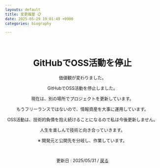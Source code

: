 ```yaml
---
layouts: default
title: 変更履歴 📋
date: 2025-05-29 19:01:49 +0900
categories: biography

---
```


<br />

<div style="text-align: center;">
<h1>GitHubでOSS活動を停止</h1>
    <p>価値観が変わりました。</p>
    <p>GitHubでOSS活動を停止しました。</p>
    <p>現在は、別の場所でプロジェクトを更新しています。</p>
    <p>もうフリーランスではないので、情報資産を大事に運用しています。</p>
    <p>OSS活動は、技術的負債を抱え続けることになるので私は今後更新しません。</p>
    <p>人生を楽しんで技術と向き合っていきます。</p>
    <p>※ 開発元と公開先を分岐し、作業しています。</p>
<br />
  <p>更新日 : 2025/05/31 /  <a href="https://takkii.github.io/">戻る</a></p>
</div>
